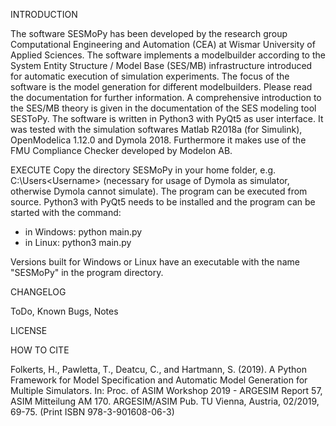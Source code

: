INTRODUCTION

The software SESMoPy has been developed by the research group Computational
Engineering and Automation (CEA) at Wismar University of Applied Sciences.
The software implements a modelbuilder according to the System Entity
Structure / Model Base (SES/MB) infrastructure introduced for automatic
execution of simulation experiments. The focus of the software is the model
generation for different modelbuilders.
Please read the documentation for further information. A comprehensive
introduction to the SES/MB theory is given in the documentation of the SES
modeling tool SESToPy.
The software is written in Python3 with PyQt5 as user interface.
It was tested with the simulation softwares Matlab R2018a (for Simulink),
OpenModelica 1.12.0 and Dymola 2018.
Furthermore it makes use of the FMU Compliance Checker developed by Modelon AB.

EXECUTE
Copy the directory SESMoPy in your home folder, e.g. C:\Users\<Username>
(necessary for usage of Dymola as simulator, otherwise Dymola cannot simulate).
The program can be executed from source. Python3 with PyQt5 needs to be installed and the
program can be started with the command:
- in Windows: python main.py
- in Linux: python3 main.py

Versions built for Windows or Linux have an executable with the name "SESMoPy"
in the program directory.

CHANGELOG


ToDo, Known Bugs, Notes


LICENSE


HOW TO CITE

Folkerts, H., Pawletta, T., Deatcu, C., and Hartmann, S. (2019). A Python Framework for
Model Specification and Automatic Model Generation for Multiple Simulators. In: Proc. of
ASIM Workshop 2019 - ARGESIM Report 57, ASIM Mitteilung AM 170. ARGESIM/ASIM Pub.
TU Vienna, Austria, 02/2019, 69-75. (Print ISBN 978-3-901608-06-3)